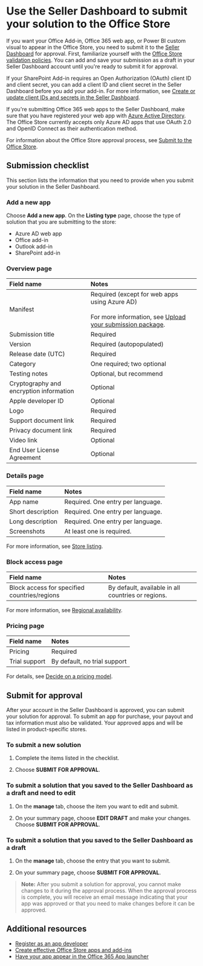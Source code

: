 
# Use the Seller Dashboard to submit your solution to the Office Store

If you want your Office Add-in, Office 365 web app, or Power BI custom visual to appear in the Office Store, you need to submit it to the  [Seller Dashboard](http://go.microsoft.com/fwlink/?LinkId=248605) for approval. First,  familiarize yourself with the [Office Store validation policies](validation-policies.md). You can add and save your submission as a draft in your Seller Dashboard account until you're ready to submit it for approval.
 

If your SharePoint Add-in requires an Open Authorization (OAuth) client ID and client secret, you can add a client ID and client secret in the Seller Dashboard before you add your add-in. For more information, see  [Create or update client IDs and secrets in the Seller Dashboard](create-or-update-client-ids-and-secrets.md).
 

If you're submitting Office 365 web apps to the Seller Dashboard, make sure that you have registered your web app with  [Azure Active Directory](https://msdn.microsoft.com/office/office365/HowTo/add-common-consent-manually). The Office Store currently accepts only Azure AD apps that use OAuth 2.0 and OpenID Connect as their authentication method.
 

For information about the Office Store approval process, see  [Submit to the Office Store](submit-to-the-office-store.md).
 

## Submission checklist

This section lists the information that you need to provide when you submit your solution in the Seller Dashboard. 

### Add a new app
Choose **Add a new app**. On the **Listing type** page, choose the type of solution that you are submitting to the store:

- Azure AD web app
- Office add-in
- Outlook add-in
- SharePoint add-in

### Overview page

|**Field name**|**Notes**|
|:-------------|:-------|
|Manifest|Required (except for web apps using Azure AD)<br/><br/>For more information, see [Upload your submission package](upload-package.md).|
|Submission title|Required|
|Version|Required (autopopulated)|
|Release date (UTC)|Required|
|Category|One required; two optional|
|Testing notes|Optional, but recommend|
|Cryptography and encryption information|Optional|
|Apple developer ID|Optional|
|Logo|Required|
|Support document link|Required|
|Privacy document link|Required|
|Video link|Optional|
|End User License Agreement|Optional|

### Details page

|**Field name**|**Notes**|
|:-------------|:-------|
|App name|Required. One entry per language.|
|Short description|Required. One entry per language.|
|Long description|Required. One entry per language.|
|Screenshots|At least one is required.|

For more information, see [Store listing](office-store-listing).

### Block access page

|**Field name**|**Notes**|
|:-------------|:-------|
|Block access for specified countries/regions|By default, available in all countries or regions.|

For more information, see [Regional availability](office-store-listing#regional-availability).

### Pricing page

|**Field name**|**Notes**|
|:-------------|:-------|
|Pricing|Required|
|Trial support|By default, no trial support|

For details, see [Decide on a pricing model](decide-on-a-pricing-model.md).


## Submit for approval

After your account in the Seller Dashboard is approved, you can submit your solution for approval. To submit an app for purchase, your payout and tax information must also be validated. Your approved apps and will be listed in product-specific stores.

### To submit a new solution


1. Complete the items listed in the checklist.
    
 
2. Choose **SUBMIT FOR APPROVAL**.
    
 

### To submit a solution that you saved to the Seller Dashboard as a draft and need to edit


1. On the **manage** tab, choose the item you want to edit and submit.
    
 
2.  On your summary page, choose **EDIT DRAFT** and make your changes. Choose **SUBMIT FOR APPROVAL**.
    
 

### To submit a solution that you saved to the Seller Dashboard as a draft


1. On the **manage** tab, choose the entry that you want to submit.
    
 
2. On your summary page, choose  **SUBMIT FOR APPROVAL**.
    
 

>**Note:**  After you submit a solution for approval, you cannot make changes to it during the approval process. When the approval process is complete, you will receive an email message indicating that your app was approved or that you need to make changes before it can be approved. 
 


## Additional resources
<a name="bk_addresources"> </a>


-  [Register as an app developer](https://dev.windows.com/en-us/programs/join)
-  [Create effective Office Store apps and add-ins](create-effective-office-store-listings.md)
-  [Have your app appear in the Office 365 App launcher](https://msdn.microsoft.com/en-us/office/office365/howto/connect-your-app-to-o365-app-launcher)
    
 

